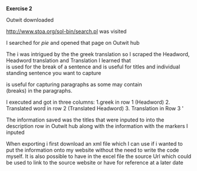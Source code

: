 **Exercise 2**


Outwit downloaded

http://www.stoa.org/sol-bin/search.pl was visited

I searched for *pie* and opened that page on Outwit hub

The i was intrigued by the the greek translation so I scraped the Headword, Headword translation and Translation
I learned that <br> is used for the break of a sentence and is useful for titles and individual standing sentence you want to capture <div> is useful for capturing paragraphs as some may contain <br> (breaks) in the paragraphs.

I executed and got in three columns:
1.greek in row 1 (Headword) 
2. Translated word in row 2 (Translated Headword) 
3. Translation in Row 3 '

The information saved was the titles that were inputed to into the description row in Outwit hub along with the information with the markers I inputed

When exporting i first download an xml file which I can use if i wanted to put the information onto my website without the need to write the code myself.
It is also possible to have in the excel file the source Url which could be used to link to the source website or have for reference at a later date
